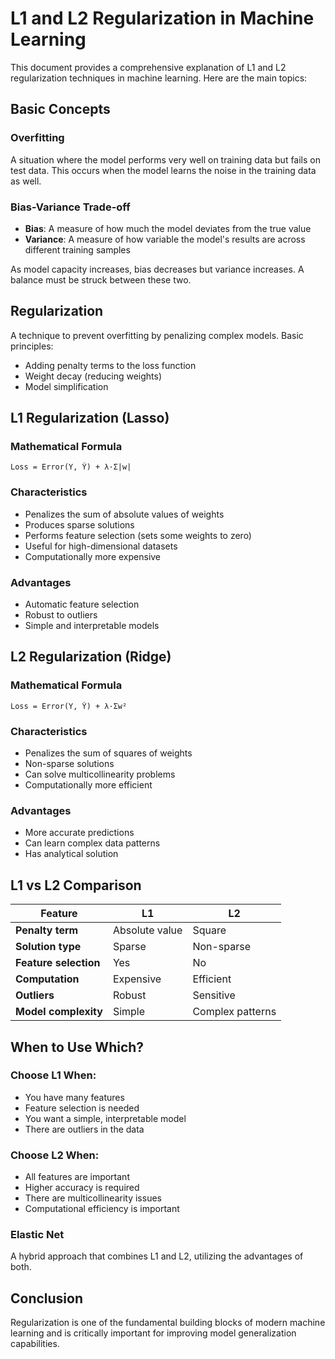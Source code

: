 # L1 and L2 Regularization in Machine Learning

This document provides a comprehensive explanation of L1 and L2 regularization techniques in machine learning. Here are the main topics:

## Basic Concepts

### Overfitting
A situation where the model performs very well on training data but fails on test data. This occurs when the model learns the noise in the training data as well.

### Bias-Variance Trade-off
- **Bias**: A measure of how much the model deviates from the true value
- **Variance**: A measure of how variable the model's results are across different training samples

As model capacity increases, bias decreases but variance increases. A balance must be struck between these two.

## Regularization

A technique to prevent overfitting by penalizing complex models. Basic principles:
- Adding penalty terms to the loss function
- Weight decay (reducing weights)
- Model simplification

## L1 Regularization (Lasso)

### Mathematical Formula
```
Loss = Error(Y, Ŷ) + λ·Σ|w|
```

### Characteristics
- Penalizes the sum of absolute values of weights
- Produces sparse solutions
- Performs feature selection (sets some weights to zero)
- Useful for high-dimensional datasets
- Computationally more expensive

### Advantages
- Automatic feature selection
- Robust to outliers
- Simple and interpretable models

## L2 Regularization (Ridge)

### Mathematical Formula
```
Loss = Error(Y, Ŷ) + λ·Σw²
```

### Characteristics
- Penalizes the sum of squares of weights
- Non-sparse solutions
- Can solve multicollinearity problems
- Computationally more efficient

### Advantages
- More accurate predictions
- Can learn complex data patterns
- Has analytical solution

## L1 vs L2 Comparison

| Feature | L1 | L2 |
|---------|----|----|
| **Penalty term** | Absolute value | Square |
| **Solution type** | Sparse | Non-sparse |
| **Feature selection** | Yes | No |
| **Computation** | Expensive | Efficient |
| **Outliers** | Robust | Sensitive |
| **Model complexity** | Simple | Complex patterns |

## When to Use Which?

### Choose L1 When:
- You have many features
- Feature selection is needed
- You want a simple, interpretable model
- There are outliers in the data

### Choose L2 When:
- All features are important
- Higher accuracy is required
- There are multicollinearity issues
- Computational efficiency is important

### Elastic Net
A hybrid approach that combines L1 and L2, utilizing the advantages of both.

## Conclusion

Regularization is one of the fundamental building blocks of modern machine learning and is critically important for improving model generalization capabilities.
